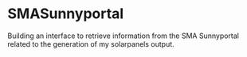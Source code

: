 # SMASunnyportal

Building an interface to retrieve information from the SMA Sunnyportal related to the generation of my solarpanels output.
